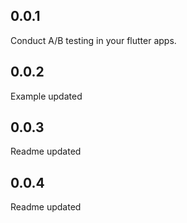 ## 0.0.1

Conduct A/B testing in your flutter apps.

## 0.0.2
Example updated

## 0.0.3
Readme updated

## 0.0.4
Readme updated